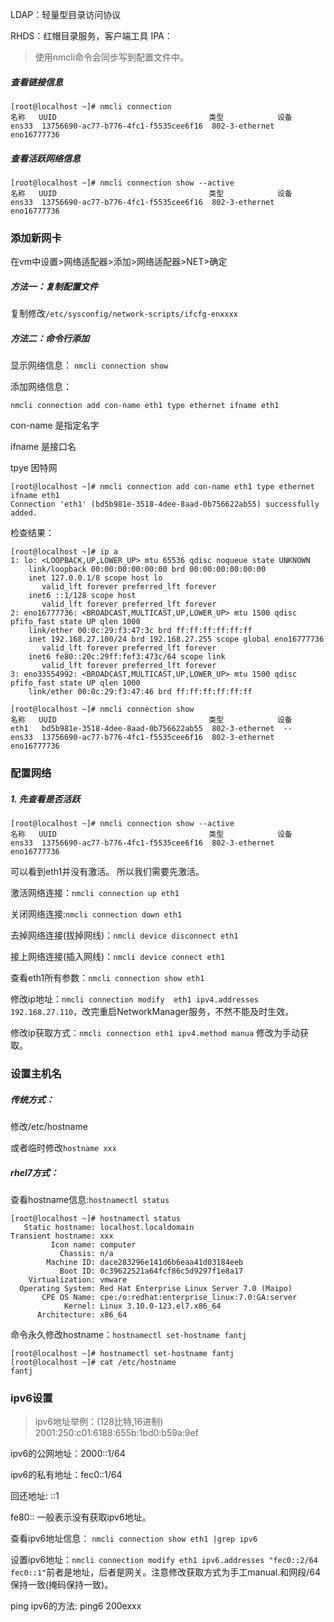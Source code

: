 LDAP：轻量型目录访问协议

RHDS：红帽目录服务，客户端工具
IPA：

>使用nmcli命令会同步写到配置文件中。
##### 查看链接信息

```
[root@localhost ~]# nmcli connection 
名称   UUID                                  类型            设备        
ens33  13756690-ac77-b776-4fc1-f5535cee6f16  802-3-ethernet  eno16777736 
```
##### 查看活跃网络信息
```
[root@localhost ~]# nmcli connection show --active 
名称   UUID                                  类型            设备        
ens33  13756690-ac77-b776-4fc1-f5535cee6f16  802-3-ethernet  eno16777736 
```

### 添加新网卡

在vm中设置>网络适配器>添加>网络适配器>NET>确定

##### 方法一：复制配置文件

复制修改`/etc/sysconfig/network-scripts/ifcfg-enxxxx`
##### 方法二：命令行添加


显示网络信息：
`nmcli connection show`

添加网络信息：

`nmcli connection add con-name eth1 type ethernet ifname eth1`

con-name 是指定名字

ifname   是接口名

tpye  因特网

```
[root@localhost ~]# nmcli connection add con-name eth1 type ethernet ifname eth1
Connection 'eth1' (bd5b981e-3518-4dee-8aad-0b756622ab55) successfully added.
```

检查结果：
```
[root@localhost ~]# ip a
1: lo: <LOOPBACK,UP,LOWER_UP> mtu 65536 qdisc noqueue state UNKNOWN 
    link/loopback 00:00:00:00:00:00 brd 00:00:00:00:00:00
    inet 127.0.0.1/8 scope host lo
       valid_lft forever preferred_lft forever
    inet6 ::1/128 scope host 
       valid_lft forever preferred_lft forever
2: eno16777736: <BROADCAST,MULTICAST,UP,LOWER_UP> mtu 1500 qdisc pfifo_fast state UP qlen 1000
    link/ether 00:0c:29:f3:47:3c brd ff:ff:ff:ff:ff:ff
    inet 192.168.27.100/24 brd 192.168.27.255 scope global eno16777736
       valid_lft forever preferred_lft forever
    inet6 fe80::20c:29ff:fef3:473c/64 scope link 
       valid_lft forever preferred_lft forever
3: eno33554992: <BROADCAST,MULTICAST,UP,LOWER_UP> mtu 1500 qdisc pfifo_fast state UP qlen 1000
    link/ether 00:0c:29:f3:47:46 brd ff:ff:ff:ff:ff:ff
```
```
[root@localhost ~]# nmcli connection show 
名称   UUID                                  类型            设备        
eth1   bd5b981e-3518-4dee-8aad-0b756622ab55  802-3-ethernet  --          
ens33  13756690-ac77-b776-4fc1-f5535cee6f16  802-3-ethernet  eno16777736 
```

### 配置网络

##### 1. 先查看是否活跃
```
[root@localhost ~]# nmcli connection show --active 
名称   UUID                                  类型            设备        
ens33  13756690-ac77-b776-4fc1-f5535cee6f16  802-3-ethernet  eno16777736 
```
可以看到eth1并没有激活。
所以我们需要先激活。

激活网络连接：`nmcli connection up eth1`

关闭网络连接:`nmcli connection down eth1`

去掉网络连接(拔掉网线)：`nmcli device disconnect eth1`

接上网络连接(插入网线)：`nmcli device connect eth1`

查看eth1所有参数：`nmcli connection show eth1`

修改ip地址：`nmcli connection modify  eth1 ipv4.addresses 192.168.27.110`，改完重启NetworkManager服务，不然不能及时生效。

修改ip获取方式：`nmcli connection eth1 ipv4.method manua` 修改为手动获取。









### 设置主机名

##### 传统方式：

修改/etc/hostname

或者临时修改`hostname xxx`

##### rhel7方式：

查看hostname信息:`hostnamectl status`
```
[root@localhost ~]# hostnamectl status
   Static hostname: localhost.localdomain
Transient hostname: xxx
         Icon name: computer
           Chassis: n/a
        Machine ID: dace283296e141d6b6eaa41d03184eeb
           Boot ID: 0c39622521a64fcf86c5d9297f1e8a17
    Virtualization: vmware
  Operating System: Red Hat Enterprise Linux Server 7.0 (Maipo)
       CPE OS Name: cpe:/o:redhat:enterprise_linux:7.0:GA:server
            Kernel: Linux 3.10.0-123.el7.x86_64
      Architecture: x86_64
```
命令永久修改hostname：`hostnamectl set-hostname fantj`

```
[root@localhost ~]# hostnamectl set-hostname fantj
[root@localhost ~]# cat /etc/hostname 
fantj
```


### ipv6设置
>ipv6地址举例：(128比特,16进制) 2001:250:c01:6188:655b:1bd0:b59a:9ef

ipv6的公网地址：2000::1/64

ipv6的私有地址：fec0::1/64

回还地址:  ::1

fe80::  一般表示没有获取ipv6地址。

查看ipv6地址信息：
`nmcli connection show eth1 |grep ipv6`


设置ipv6地址：`nmcli connection modify eth1 ipv6.addresses "fec0::2/64 fec0::1"`前者是地址，后者是网关。注意修改获取方式为手工manual.和网段/64保持一致(掩码保持一致)。

ping ipv6的方法:
ping6   200exxx




